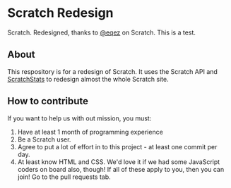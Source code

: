 # Scratch Redesign
Scratch. Redesigned, thanks to [@eqez](https://scratch.mit.edu/users/eqez/) on Scratch. This is a test.

## About
This respository is for a redesign of Scratch. It uses the Scratch API and [ScratchStats](https://scratchstats.com) to redesign almost the whole Scratch site.

## How to contribute
If you want to help us with out mission, you must:
  1. Have at least 1 month of programming experience
  2. Be a Scratch user.
  3. Agree to put a lot of effort in to this project - at least one commit per day.
  4. At least know HTML and CSS. We'd love it if we had some JavaScript coders on board also, though!
If all of these apply to you, then you can join! Go to the pull requests tab.

